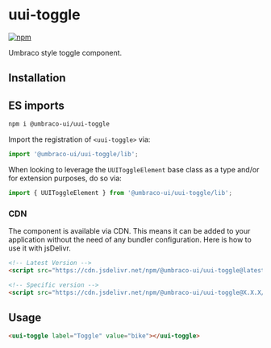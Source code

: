 # uui-toggle

[![npm](https://img.shields.io/npm/v/@umbraco-ui/uui-toggle?logoColor=%231B264F)](https://www.npmjs.com/package/@umbraco-ui/uui-toggle)

Umbraco style toggle component.

## Installation

## ES imports

```zsh
npm i @umbraco-ui/uui-toggle
```

Import the registration of `<uui-toggle>` via:

```javascript
import '@umbraco-ui/uui-toggle/lib';
```

When looking to leverage the `UUIToggleElement` base class as a type and/or for extension purposes, do so via:

```javascript
import { UUIToggleElement } from '@umbraco-ui/uui-toggle/lib';
```

### CDN

The component is available via CDN. This means it can be added to your application without the need of any bundler configuration. Here is how to use it with jsDelivr.

```html
<!-- Latest Version -->
<script src="https://cdn.jsdelivr.net/npm/@umbraco-ui/uui-toggle@latest/dist/uui-toggle.min.js"></script>

<!-- Specific version -->
<script src="https://cdn.jsdelivr.net/npm/@umbraco-ui/uui-toggle@X.X.X/dist/uui-toggle.min.js"></script>
```

## Usage

```html
<uui-toggle label="Toggle" value="bike"></uui-toggle>
```
